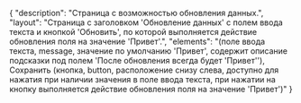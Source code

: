 {
"description": "Страница с возможностью обновления данных.",
"layout": "Страница с заголовком 'Обновление данных' с полем ввода текста и кнопкой 'Обновить', по которой выполняется действие обновления поля на значение 'Привет'.",
"elements": "(поле ввода текста, message, значение по умолчанию 'Привет', содержит описание подсказки под полем 'После обновления всегда будет 'Привет''),
Сохранить (кнопка, button, расположение снизу слева, доступно для нажатия при наличии значения в поле ввода текста, при нажатии на кнопку выполняется действие обновления поля на значение 'Привет')"
}